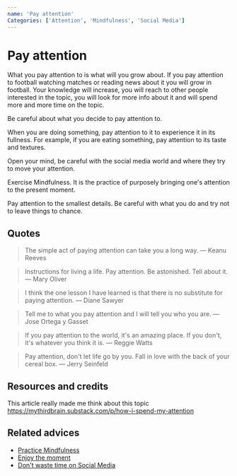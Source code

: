 ```yaml
---
name: 'Pay attention'
Categories: ['Attention', 'Mindfulness', 'Social Media']
---
```

# Pay attention

What you pay attention to is what will you grow about. If you pay attention to football watching matches or reading news about it you will grow in football. Your knowledge will increase, you will reach to other people interested in the topic, you will look for more info about it and will spend more and more time on the topic.

Be careful about what you decide to pay attention to.

When you are doing something, pay attention to it to experience it in its fullness. For example, if you are eating something, pay attention to its taste and textures.

Open your mind, be careful with the social media world and where they try to move your attention.

Exercise Mindfulness. It is the practice of purposely bringing one's attention to the present moment.

Pay attention to the smallest details. Be careful with what you do and try not to leave things to chance.

## Quotes

> The simple act of paying attention can take you a long way. ― Keanu Reeves

> Instructions for living a life. Pay attention. Be astonished. Tell about it. ― Mary Oliver

> I think the one lesson I have learned is that there is no substitute for paying attention. ― Diane Sawyer

> Tell me to what you pay attention and I will tell you who you are. ― Jose Ortega y Gasset

> If you pay attention to the world, it's an amazing place. If you don't, it's whatever you think it is. ― Reggie Watts

> Pay attention, don't let life go by you. Fall in love with the back of your cereal box. ― Jerry Seinfeld

## Resources and credits

This article really made me think about this topic https://mythirdbrain.substack.com/p/how-i-spend-my-attention

## Related advices

- [Practice Mindfulness](../Practice%20Mindfulness/index.md)
- [Enjoy the moment](../Enjoy%20the%20moment/index.md)
- [Don't waste time on Social Media](../Don't%20waste%20time%20on%20Social%20Media/index.md)
